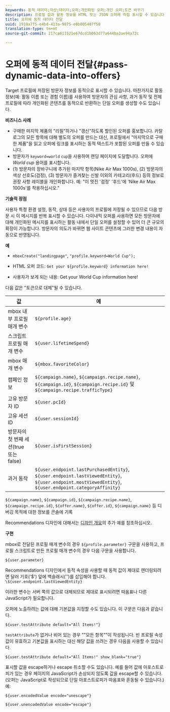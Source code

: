 ```yaml
---
keywords: 동적 데이터;자산;데이터;오퍼;개인화된 오퍼;개인 오퍼;토큰 바꾸기
description: 프로필 값과 활동 정보를 HTML 또는 JSON 오퍼에 직접 표시할 수 있습니다.
title: 오퍼에 동적 데이터 전달
uuid: 1910a7f5-e4bd-413a-9875-e0b005407f50
translation-type: tm+mt
source-git-commit: 217ca811521e67dcd1b063d77a644ba3ae94a72c

---
```



# 오퍼에 동적 데이터 전달{#pass-dynamic-data-into-offers}

Target 프로필에 저장된 방문자 정보를 동적으로 표시할 수 있습니다. 마찬가지로 활동 정보(예: 활동 이름 또는 경험 이름)를 사용하여 방문자의 관심 사항, 과거 동작 및 전체 프로필에 따라 개인화된 콘텐츠를 동적으로 반환하는 단일 오퍼를 생성할 수도 있습니다.

**비즈니스 사례**

* 구매한 마지막 제품의 "리필"하거나 "갱신"하도록 할인된 오퍼를 홍보합니다. 카탈로그의 모든 항목에 대해 별도의 오퍼를 만드는 대신, 프로필에서 "마지막으로 구매한 제품"을 읽고 오퍼에 링크를 표시하는 동적 텍스트가 포함된 오퍼를 만들 수 있습니다.
* 방문자가 `keyword=world` `cup`을 사용하여 랜딩 페이지에 도달합니다. 오퍼에 *World cup* 용어를 표시합니다.
* (1) 방문자의 장바구니에 추가된 마지막 항목(Nike Air Max 1000s), (2) 방문자의 색상 선호도(검정), (3) 방문자가 즐겨찾는 신발 이외의 카테고리(후드) 등의 정보로 권장 사항 레이블을 개인화합니다. 예: "이 멋진 '검정' '후드'에 'Nike Air Max 1000s'를 착용하십시오."


**기술적 장점**

사용자 특정 환경 설정, 동작, 상태 등은 사용자의 프로필에 저장될 수 있으므로 다음 방문 시 이 메시지를 반복 표시할 수 있습니다. 다이내믹 오퍼를 사용하면 모든 방문자에 대해 개인화된 메시지를 표시하는 활동 내에서 단일 오퍼를 설정할 수 있어 더 큰 규모의 확장이 가능합니다. 방문자의 의도가 바뀌면 웹 사이트 콘텐츠에 그러한 변경 내용이 자동으로 반영됩니다.

**예**

* `mboxCreate("landingpage"`, `"profile.keyword=World Cup");`

* HTML 오퍼 코드: `Get your ${profile.keyword} information here!`
* 사용자가 보게 되는 내용: Get your World Cup information here!

다음 값은 "토큰으로 대체"될 수 있습니다.

| 값 | 예 |
|--- |--- |
| mbox 내부 프로필 매개 변수 | `${profile.age}` |
| 스크립트 프로필 매개 변수 | `${user.lifetimeSpend}` |
| mbox 매개 변수 | `${mbox.favoriteColor}` |
| 캠페인 정보 | `${campaign.name}`, `${campaign.recipe.name}`, `${campaign.id}`, `${campaign.recipe.id}` 및 `${campaign.recipe.trafficType}` |
| 고유 방문자 ID | `${user.pcId}` |
| 고유 세션 ID | `${user.sessionId}` |
| 방문자의 첫 번째 세션(true 또는 false) | `${user.isFirstSession}` |
| 과거 동작 | `${user.endpoint.lastPurchasedEntity}`, `${user.endpoint.lastViewedEntity}`, `${user.endpoint.mostViewedEntity}`, `${user.endpoint.categoryAffinity}` |

`${campaign.name}`, `${campaign.id}`, `${campaign.recipe.name}`, `${campaign.recipe.id}`, `${offer.name}`, `${offer.id}`, `${campaign.name}` 등 디버깅 목적에 대한 정보를 콘솔에 기록

Recommendations 디자인에 대해서는 [디자인 개요](/help/c-recommendations/c-design-overview/design-overview.md)의 추가 예를 참조하십시오.

**구현**

mbox로 전달된 프로필 매개 변수의 경우 `${profile.parameter}` 구문을 사용하고, 프로필 스크립트로 만든 프로필 매개 변수의 경우 다음 구문을 사용합니다.

`${user.parameter}`

Recommendations 디자인에서 동적 속성을 사용할 때 동적 값이 제대로 렌더링되려면 달러 기호('$') 앞에 백슬래시('\')를 삽입해야 합니다. `\${user.endpoint.lastViewedEntity}`

이러한 변수는 서버 쪽의 값으로 대체되므로 제대로 표시되려면 따옴표나 다른 JavaScript가 필요합니다.

오퍼에 노출하려는 값에 대해 기본값을 지정할 수도 있습니다. 이 구문은 다음과 같습니다.

`${user.testAttribute default="All Items!"}`

`testAttribute`가 없거나 비어 있는 경우 ""모든 항목""이 작성됩니다. 빈 프로필 속성 값이 유효하고 기본값을 표시하는 대신 해당 값을 쓰려는 경우 다음을 사용할 수 있습니다.

`${user.testAttribute default="All Items!" show_blank="true"}`

표시할 값을 escape하거나 escape 취소할 수도 있습니다. 예를 들어 값에 아포스트로피가 있는 경우 페이지의 JavaScript가 손상되지 않도록 값을 escape할 수 있습니다. (오퍼는 JavaScript로 작성되므로 단일 아포스트로피가 따옴표와 혼동될 수 있습니다.) 예:

`${user.encodedValue encode="unescape"}`

`${user.unencodedValue encode="escape"}`